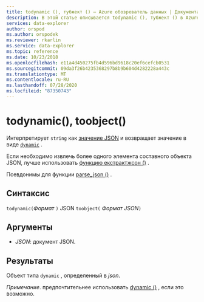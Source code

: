 ```yaml
---
title: todynamic (), тубжект () — Azure обозреватель данных | Документация Майкрософт
description: В этой статье описывается todynamic (), тубжект () в Azure обозреватель данных.
services: data-explorer
author: orspod
ms.author: orspodek
ms.reviewer: rkarlin
ms.service: data-explorer
ms.topic: reference
ms.date: 10/23/2018
ms.openlocfilehash: e11a4d450275fb4d596bd9618c20ef6cefcb0531
ms.sourcegitcommit: 09da3f26b4235368297b8b9b604d4282228a443c
ms.translationtype: MT
ms.contentlocale: ru-RU
ms.lasthandoff: 07/28/2020
ms.locfileid: "87350743"
---
```

# <a name="todynamic-toobject"></a>todynamic(), toobject()

Интерпретирует `string` как [значение JSON](https://json.org/) и возвращает значение в виде [`dynamic`](./scalar-data-types/dynamic.md) . 

Если необходимо извлечь более одного элемента составного объекта JSON, лучше использовать [функцию екстрактжсон ()](./extractjsonfunction.md) .

Псевдонимы для функции [parse_json ()](./parsejsonfunction.md) .

## <a name="syntax"></a>Синтаксис

`todynamic(`*Формат* `)` 
 JSON `toobject(` *Формат JSON*`)`

## <a name="arguments"></a>Аргументы

* *JSON*: документ JSON.

## <a name="returns"></a>Результаты

Объект типа `dynamic` , определенный в *json*.

*Примечание*. предпочтительнее использовать [dynamic ()](./scalar-data-types/dynamic.md) , если это возможно.